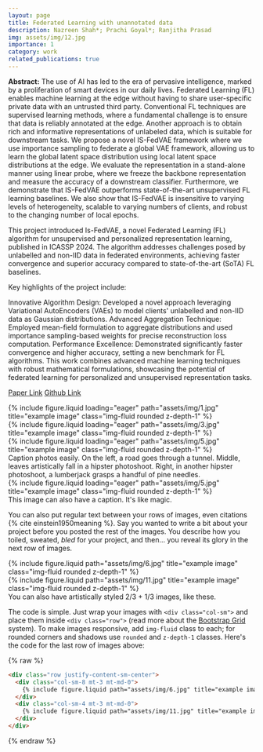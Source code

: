 ```yaml
---
layout: page
title: Federated Learning with unannotated data
description: Nazreen Shah*; Prachi Goyal*; Ranjitha Prasad
img: assets/img/12.jpg
importance: 1
category: work
related_publications: true
---
```


<b>Abstract:</b>
The use of AI has led to the era of pervasive intelligence, marked by a proliferation of smart devices in our daily lives. Federated Learning (FL) enables machine learning at the edge without having to share user-specific private data with an untrusted third party. Conventional FL techniques are supervised learning methods, where a fundamental challenge is to ensure that data is reliably annotated at the edge. Another approach is to obtain rich and informative representations of unlabeled data, which is suitable for downstream tasks. We propose a novel IS-FedVAE framework where we use importance sampling to federate a global VAE framework, allowing us to learn the global latent space distribution using local latent space distributions at the edge. We evaluate the representation in a stand-alone manner using linear probe, where we freeze the backbone representation and measure the accuracy of a downstream classifier. Furthermore, we demonstrate that IS-FedVAE outperforms state-of-the-art unsupervised FL learning baselines. We also show that IS-FedVAE is insensitive to varying levels of heterogeneity, scalable to varying numbers of clients, and robust to the changing number of local epochs.


This project introduced Is-FedVAE, a novel Federated Learning (FL) algorithm for unsupervised and personalized representation learning, published in ICASSP 2024. The algorithm addresses challenges posed by unlabelled and non-IID data in federated environments, achieving faster convergence and superior accuracy compared to state-of-the-art (SoTA) FL baselines.

Key highlights of the project include:

Innovative Algorithm Design: Developed a novel approach leveraging Variational AutoEncoders (VAEs) to model clients' unlabelled and non-IID data as Gaussian distributions.
Advanced Aggregation Technique: Employed mean-field formulation to aggregate distributions and used importance sampling-based weights for precise reconstruction loss computation.
Performance Excellence: Demonstrated significantly faster convergence and higher accuracy, setting a new benchmark for FL algorithms.
This work combines advanced machine learning techniques with robust mathematical formulations, showcasing the potential of federated learning for personalized and unsupervised representation tasks.

<a href="https://ieeexplore.ieee.org/abstract/document/10447119">Paper Link</a>
<a href="https://ieeexplore.ieee.org/abstract/document/10447119">Github Link</a>

<div class="row">
    <div class="col-sm mt-3 mt-md-0">
        {% include figure.liquid loading="eager" path="assets/img/1.jpg" title="example image" class="img-fluid rounded z-depth-1" %}
    </div>
    <div class="col-sm mt-3 mt-md-0">
        {% include figure.liquid loading="eager" path="assets/img/3.jpg" title="example image" class="img-fluid rounded z-depth-1" %}
    </div>
    <div class="col-sm mt-3 mt-md-0">
        {% include figure.liquid loading="eager" path="assets/img/5.jpg" title="example image" class="img-fluid rounded z-depth-1" %}
    </div>
</div>
<div class="caption">
    Caption photos easily. On the left, a road goes through a tunnel. Middle, leaves artistically fall in a hipster photoshoot. Right, in another hipster photoshoot, a lumberjack grasps a handful of pine needles.
</div>
<div class="row">
    <div class="col-sm mt-3 mt-md-0">
        {% include figure.liquid loading="eager" path="assets/img/5.jpg" title="example image" class="img-fluid rounded z-depth-1" %}
    </div>
</div>
<div class="caption">
    This image can also have a caption. It's like magic.
</div>

You can also put regular text between your rows of images, even citations {% cite einstein1950meaning %}.
Say you wanted to write a bit about your project before you posted the rest of the images.
You describe how you toiled, sweated, _bled_ for your project, and then... you reveal its glory in the next row of images.

<div class="row justify-content-sm-center">
    <div class="col-sm-8 mt-3 mt-md-0">
        {% include figure.liquid path="assets/img/6.jpg" title="example image" class="img-fluid rounded z-depth-1" %}
    </div>
    <div class="col-sm-4 mt-3 mt-md-0">
        {% include figure.liquid path="assets/img/11.jpg" title="example image" class="img-fluid rounded z-depth-1" %}
    </div>
</div>
<div class="caption">
    You can also have artistically styled 2/3 + 1/3 images, like these.
</div>

The code is simple.
Just wrap your images with `<div class="col-sm">` and place them inside `<div class="row">` (read more about the <a href="https://getbootstrap.com/docs/4.4/layout/grid/">Bootstrap Grid</a> system).
To make images responsive, add `img-fluid` class to each; for rounded corners and shadows use `rounded` and `z-depth-1` classes.
Here's the code for the last row of images above:

{% raw %}

```html
<div class="row justify-content-sm-center">
  <div class="col-sm-8 mt-3 mt-md-0">
    {% include figure.liquid path="assets/img/6.jpg" title="example image" class="img-fluid rounded z-depth-1" %}
  </div>
  <div class="col-sm-4 mt-3 mt-md-0">
    {% include figure.liquid path="assets/img/11.jpg" title="example image" class="img-fluid rounded z-depth-1" %}
  </div>
</div>
```

{% endraw %}
